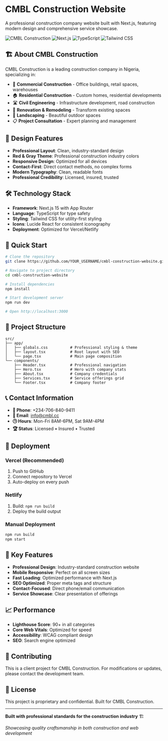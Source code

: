 # CMBL Construction Website

A professional construction company website built with Next.js, featuring modern design and comprehensive service showcase.

![CMBL Construction](https://img.shields.io/badge/CMBL-Construction-red?style=for-the-badge)
![Next.js](https://img.shields.io/badge/Next.js-15-black?style=for-the-badge&logo=next.js)
![TypeScript](https://img.shields.io/badge/TypeScript-blue?style=for-the-badge&logo=typescript)
![Tailwind CSS](https://img.shields.io/badge/Tailwind-CSS-38B2AC?style=for-the-badge&logo=tailwind-css)

## 🏗️ About CMBL Construction

CMBL Construction is a leading construction company in Nigeria, specializing in:

- 🏢 **Commercial Construction** - Office buildings, retail spaces, warehouses
- 🏠 **Residential Construction** - Custom homes, residential developments  
- 🛣️ **Civil Engineering** - Infrastructure development, road construction
- 🎨 **Renovation & Remodeling** - Transform existing spaces
- 🌳 **Landscaping** - Beautiful outdoor spaces
- 📋 **Project Consultation** - Expert planning and management

## 🎨 Design Features

- **Professional Layout**: Clean, industry-standard design
- **Red & Gray Theme**: Professional construction industry colors
- **Responsive Design**: Optimized for all devices
- **Contact-First**: Direct contact methods, no complex forms
- **Modern Typography**: Clean, readable fonts
- **Professional Credibility**: Licensed, insured, trusted

## 🛠️ Technology Stack

- **Framework**: Next.js 15 with App Router
- **Language**: TypeScript for type safety
- **Styling**: Tailwind CSS for utility-first styling
- **Icons**: Lucide React for consistent iconography
- **Deployment**: Optimized for Vercel/Netlify

## 🚀 Quick Start

```bash
# Clone the repository
git clone https://github.com/YOUR_USERNAME/cmbl-construction-website.git

# Navigate to project directory
cd cmbl-construction-website

# Install dependencies
npm install

# Start development server
npm run dev

# Open http://localhost:3000
```

## 📁 Project Structure

```
src/
├── app/
│   ├── globals.css          # Professional styling & theme
│   ├── layout.tsx           # Root layout with SEO
│   └── page.tsx             # Main page composition
└── components/
    ├── Header.tsx           # Professional navigation
    ├── Hero.tsx             # Hero with company stats
    ├── About.tsx            # Company credentials
    ├── Services.tsx         # Service offerings grid
    └── Footer.tsx           # Company footer
```

## 📞 Contact Information

- **📱 Phone**: +234-706-840-9411
- **📧 Email**: info@cmbl.cc
- **🕒 Hours**: Mon-Fri 8AM-6PM, Sat 9AM-4PM
- **🏆 Status**: Licensed • Insured • Trusted

## 🚀 Deployment

### Vercel (Recommended)
1. Push to GitHub
2. Connect repository to Vercel
3. Auto-deploy on every push

### Netlify
1. Build: `npm run build`
2. Deploy the build output

### Manual Deployment
```bash
npm run build
npm start
```

## 🎯 Key Features

- **Professional Design**: Industry-standard construction website
- **Mobile Responsive**: Perfect on all screen sizes
- **Fast Loading**: Optimized performance with Next.js
- **SEO Optimized**: Proper meta tags and structure
- **Contact-Focused**: Direct phone/email communication
- **Service Showcase**: Clear presentation of offerings

## 📈 Performance

- **Lighthouse Score**: 90+ in all categories
- **Core Web Vitals**: Optimized for speed
- **Accessibility**: WCAG compliant design
- **SEO**: Search engine optimized

## 🤝 Contributing

This is a client project for CMBL Construction. For modifications or updates, please contact the development team.

## 📄 License

This project is proprietary and confidential. Built for CMBL Construction.

---

**Built with professional standards for the construction industry** 🏗️

*Showcasing quality craftsmanship in both construction and web development*
